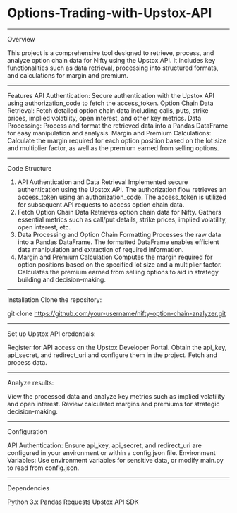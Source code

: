 # Options-Trading-with-Upstox-API


---


Overview


This project is a comprehensive tool designed to retrieve, process, and analyze option chain data for Nifty using the Upstox API. It includes key functionalities such as data retrieval, processing into structured formats, and calculations for margin and premium.


---


Features
API Authentication: Secure authentication with the Upstox API using authorization_code to fetch the access_token.
Option Chain Data Retrieval: Fetch detailed option chain data including calls, puts, strike prices, implied volatility, open interest, and other key metrics.
Data Processing: Process and format the retrieved data into a Pandas DataFrame for easy manipulation and analysis.
Margin and Premium Calculations: Calculate the margin required for each option position based on the lot size and multiplier factor, as well as the premium earned from selling options.

---


Code Structure



1. API Authentication and Data Retrieval
Implemented secure authentication using the Upstox API.
The authorization flow retrieves an access_token using an authorization_code.
The access_token is utilized for subsequent API requests to access option chain data.
2. Fetch Option Chain Data
Retrieves option chain data for Nifty.
Gathers essential metrics such as call/put details, strike prices, implied volatility, open interest, etc.
3. Data Processing and Option Chain Formatting
Processes the raw data into a Pandas DataFrame.
The formatted DataFrame enables efficient data manipulation and extraction of required information.
4. Margin and Premium Calculation
Computes the margin required for option positions based on the specified lot size and a multiplier factor.
Calculates the premium earned from selling options to aid in strategy building and decision-making.

---


Installation
Clone the repository:


git clone https://github.com/your-username/nifty-option-chain-analyzer.git


---


Set up Upstox API credentials:

Register for API access on the Upstox Developer Portal.
Obtain the api_key, api_secret, and redirect_uri and configure them in the project.
Fetch and process data.

---

Analyze results:

View the processed data and analyze key metrics such as implied volatility and open interest.
Review calculated margins and premiums for strategic decision-making.

---


Configuration


API Authentication: Ensure api_key, api_secret, and redirect_uri are configured in your environment or within a config.json file.
Environment Variables: Use environment variables for sensitive data, or modify main.py to read from config.json.

---


Dependencies


Python 3.x
Pandas
Requests
Upstox API SDK
